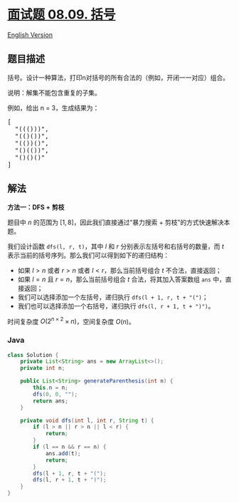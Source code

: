 # [面试题 08.09. 括号](https://leetcode.cn/problems/bracket-lcci)

[English Version](/lcci/08.09.Bracket/README_EN.md)

## 题目描述


<p>括号。设计一种算法，打印n对括号的所有合法的（例如，开闭一一对应）组合。</p>

<p>说明：解集不能包含重复的子集。</p>

<p>例如，给出 n = 3，生成结果为：</p>

<pre>
[
  "((()))",
  "(()())",
  "(())()",
  "()(())",
  "()()()"
]
</pre>

## 解法

**方法一：DFS + 剪枝**

题目中 $n$ 的范围为 $[1, 8]$，因此我们直接通过“暴力搜索 + 剪枝”的方式快速解决本题。

我们设计函数 `dfs(l, r, t)`，其中 $l$ 和 $r$ 分别表示左括号和右括号的数量，而 $t$ 表示当前的括号序列。那么我们可以得到如下的递归结构：

-   如果 $l \gt n$ 或者 $r \gt n$ 或者 $l \lt r$，那么当前括号组合 $t$ 不合法，直接返回；
-   如果 $l = n$ 且 $r = n$，那么当前括号组合 $t$ 合法，将其加入答案数组 `ans` 中，直接返回；
-   我们可以选择添加一个左括号，递归执行 `dfs(l + 1, r, t + "(")`；
-   我们也可以选择添加一个右括号，递归执行 `dfs(l, r + 1, t + ")")`。

时间复杂度 $O(2^{n\times 2} \times n)$，空间复杂度 $O(n)$。

### **Java**

```java
class Solution {
    private List<String> ans = new ArrayList<>();
    private int n;

    public List<String> generateParenthesis(int n) {
        this.n = n;
        dfs(0, 0, "");
        return ans;
    }

    private void dfs(int l, int r, String t) {
        if (l > n || r > n || l < r) {
            return;
        }
        if (l == n && r == n) {
            ans.add(t);
            return;
        }
        dfs(l + 1, r, t + "(");
        dfs(l, r + 1, t + ")");
    }
}
```
